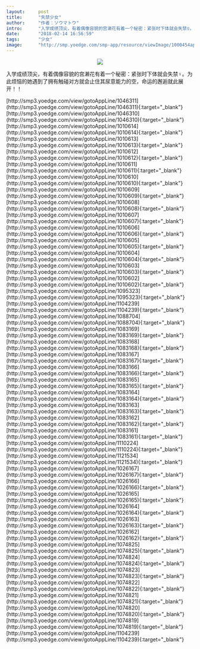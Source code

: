```yaml
---
layout:     post
title:      "失禁少女"
author:     "作者：ソウマトウ"
intro:      "入学成绩顶尖，有着偶像容貌的宫濑花有着一个秘密：紧张时下体就会失禁♀。为此烦恼的她遇到了拥有触碰对方就会止住其尿意能力的空，命运的邂逅就此展开！！"
date:       "2018-02-14 16:56:59"
tags:       "少女"
image:      "http://smp.yoedge.com/smp-app/resource/viewImage/1000454appline.png"
---
```

<div style="text-align: center">
<p><img src="http://smp.yoedge.com/smp-app/resource/viewImage/1000454appline.png"/></p>
</div>
<p class="post-meta">
<span>入学成绩顶尖，有着偶像容貌的宫濑花有着一个秘密：紧张时下体就会失禁♀。为此烦恼的她遇到了拥有触碰对方就会止住其尿意能力的空，命运的邂逅就此展开！！</span>
</p>
[http://smp3.yoedge.com/view/gotoAppLine/1046311](http://smp3.yoedge.com/view/gotoAppLine/1046311){:target="_blank"}
[http://smp3.yoedge.com/view/gotoAppLine/1046310](http://smp3.yoedge.com/view/gotoAppLine/1046310){:target="_blank"}
[http://smp3.yoedge.com/view/gotoAppLine/1010614](http://smp3.yoedge.com/view/gotoAppLine/1010614){:target="_blank"}
[http://smp3.yoedge.com/view/gotoAppLine/1010613](http://smp3.yoedge.com/view/gotoAppLine/1010613){:target="_blank"}
[http://smp3.yoedge.com/view/gotoAppLine/1010612](http://smp3.yoedge.com/view/gotoAppLine/1010612){:target="_blank"}
[http://smp3.yoedge.com/view/gotoAppLine/1010611](http://smp3.yoedge.com/view/gotoAppLine/1010611){:target="_blank"}
[http://smp3.yoedge.com/view/gotoAppLine/1010610](http://smp3.yoedge.com/view/gotoAppLine/1010610){:target="_blank"}
[http://smp3.yoedge.com/view/gotoAppLine/1010609](http://smp3.yoedge.com/view/gotoAppLine/1010609){:target="_blank"}
[http://smp3.yoedge.com/view/gotoAppLine/1010608](http://smp3.yoedge.com/view/gotoAppLine/1010608){:target="_blank"}
[http://smp3.yoedge.com/view/gotoAppLine/1010607](http://smp3.yoedge.com/view/gotoAppLine/1010607){:target="_blank"}
[http://smp3.yoedge.com/view/gotoAppLine/1010606](http://smp3.yoedge.com/view/gotoAppLine/1010606){:target="_blank"}
[http://smp3.yoedge.com/view/gotoAppLine/1010605](http://smp3.yoedge.com/view/gotoAppLine/1010605){:target="_blank"}
[http://smp3.yoedge.com/view/gotoAppLine/1010604](http://smp3.yoedge.com/view/gotoAppLine/1010604){:target="_blank"}
[http://smp3.yoedge.com/view/gotoAppLine/1010603](http://smp3.yoedge.com/view/gotoAppLine/1010603){:target="_blank"}
[http://smp3.yoedge.com/view/gotoAppLine/1010602](http://smp3.yoedge.com/view/gotoAppLine/1010602){:target="_blank"}
[http://smp3.yoedge.com/view/gotoAppLine/1095323](http://smp3.yoedge.com/view/gotoAppLine/1095323){:target="_blank"}
[http://smp3.yoedge.com/view/gotoAppLine/1104239](http://smp3.yoedge.com/view/gotoAppLine/1104239){:target="_blank"}
[http://smp3.yoedge.com/view/gotoAppLine/1088704](http://smp3.yoedge.com/view/gotoAppLine/1088704){:target="_blank"}
[http://smp3.yoedge.com/view/gotoAppLine/1083169](http://smp3.yoedge.com/view/gotoAppLine/1083169){:target="_blank"}
[http://smp3.yoedge.com/view/gotoAppLine/1083168](http://smp3.yoedge.com/view/gotoAppLine/1083168){:target="_blank"}
[http://smp3.yoedge.com/view/gotoAppLine/1083167](http://smp3.yoedge.com/view/gotoAppLine/1083167){:target="_blank"}
[http://smp3.yoedge.com/view/gotoAppLine/1083166](http://smp3.yoedge.com/view/gotoAppLine/1083166){:target="_blank"}
[http://smp3.yoedge.com/view/gotoAppLine/1083165](http://smp3.yoedge.com/view/gotoAppLine/1083165){:target="_blank"}
[http://smp3.yoedge.com/view/gotoAppLine/1083164](http://smp3.yoedge.com/view/gotoAppLine/1083164){:target="_blank"}
[http://smp3.yoedge.com/view/gotoAppLine/1083163](http://smp3.yoedge.com/view/gotoAppLine/1083163){:target="_blank"}
[http://smp3.yoedge.com/view/gotoAppLine/1083162](http://smp3.yoedge.com/view/gotoAppLine/1083162){:target="_blank"}
[http://smp3.yoedge.com/view/gotoAppLine/1083161](http://smp3.yoedge.com/view/gotoAppLine/1083161){:target="_blank"}
[http://smp3.yoedge.com/view/gotoAppLine/1110224](http://smp3.yoedge.com/view/gotoAppLine/1110224){:target="_blank"}
[http://smp3.yoedge.com/view/gotoAppLine/1121534](http://smp3.yoedge.com/view/gotoAppLine/1121534){:target="_blank"}
[http://smp3.yoedge.com/view/gotoAppLine/1026167](http://smp3.yoedge.com/view/gotoAppLine/1026167){:target="_blank"}
[http://smp3.yoedge.com/view/gotoAppLine/1026166](http://smp3.yoedge.com/view/gotoAppLine/1026166){:target="_blank"}
[http://smp3.yoedge.com/view/gotoAppLine/1026165](http://smp3.yoedge.com/view/gotoAppLine/1026165){:target="_blank"}
[http://smp3.yoedge.com/view/gotoAppLine/1026164](http://smp3.yoedge.com/view/gotoAppLine/1026164){:target="_blank"}
[http://smp3.yoedge.com/view/gotoAppLine/1026163](http://smp3.yoedge.com/view/gotoAppLine/1026163){:target="_blank"}
[http://smp3.yoedge.com/view/gotoAppLine/1026162](http://smp3.yoedge.com/view/gotoAppLine/1026162){:target="_blank"}
[http://smp3.yoedge.com/view/gotoAppLine/1074825](http://smp3.yoedge.com/view/gotoAppLine/1074825){:target="_blank"}
[http://smp3.yoedge.com/view/gotoAppLine/1074824](http://smp3.yoedge.com/view/gotoAppLine/1074824){:target="_blank"}
[http://smp3.yoedge.com/view/gotoAppLine/1074823](http://smp3.yoedge.com/view/gotoAppLine/1074823){:target="_blank"}
[http://smp3.yoedge.com/view/gotoAppLine/1074822](http://smp3.yoedge.com/view/gotoAppLine/1074822){:target="_blank"}
[http://smp3.yoedge.com/view/gotoAppLine/1074821](http://smp3.yoedge.com/view/gotoAppLine/1074821){:target="_blank"}
[http://smp3.yoedge.com/view/gotoAppLine/1074820](http://smp3.yoedge.com/view/gotoAppLine/1074820){:target="_blank"}
[http://smp3.yoedge.com/view/gotoAppLine/1074819](http://smp3.yoedge.com/view/gotoAppLine/1074819){:target="_blank"}
[http://smp3.yoedge.com/view/gotoAppLine/1104239](http://smp3.yoedge.com/view/gotoAppLine/1104239){:target="_blank"}


